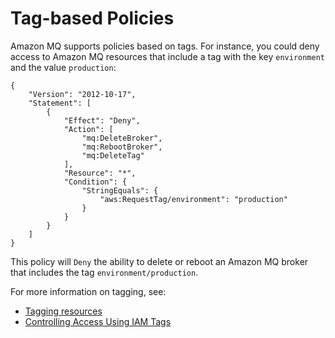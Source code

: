 # Tag\-based Policies<a name="tag-based-policies"></a>

Amazon MQ supports policies based on tags\. For instance, you could deny access to Amazon MQ resources that include a tag with the key `environment` and the value `production`:

```
{
    "Version": "2012-10-17",
    "Statement": [
        {
            "Effect": "Deny",
            "Action": [
                "mq:DeleteBroker",
                "mq:RebootBroker",
                "mq:DeleteTag"
            ],
            "Resource": "*",
            "Condition": {
                "StringEquals": {
                    "aws:RequestTag/environment": "production"
                }
            }
        }
    ]
}
```

This policy will `Deny` the ability to delete or reboot an Amazon MQ broker that includes the tag `environment/production`\.

For more information on tagging, see:
+ [Tagging resources](amazon-mq-tagging.md)
+ [Controlling Access Using IAM Tags](https://docs.aws.amazon.com/IAM/latest/UserGuide/access_iam-tags.html)